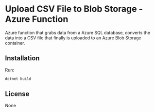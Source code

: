 # Upload CSV File to Blob Storage - Azure Function

Azure function that grabs data from a Azure SQL database, converts the data into a CSV file that finally is uploaded to an Azure Blob Storage container.

## Installation

Run:

```bash
dotnet build
```

## License

None
